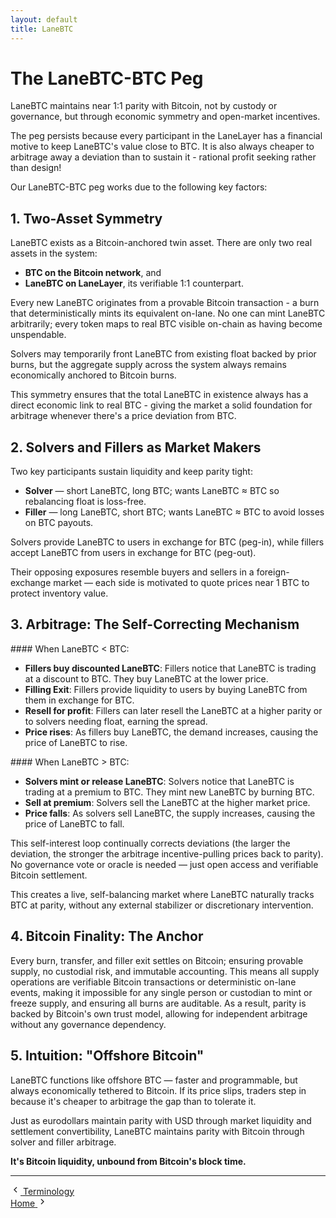 ```yaml
---
layout: default
title: LaneBTC
---
```


# The LaneBTC-BTC Peg

<div class="highlight-box" markdown="1">
LaneBTC maintains near 1:1 parity with Bitcoin, not by custody or governance, but through economic symmetry and open-market incentives.

The peg persists because every participant in the LaneLayer has a financial motive to keep LaneBTC's value close to BTC. It is also always cheaper to arbitrage away a deviation than to sustain it - rational profit seeking rather than design!
</div>

Our LaneBTC-BTC peg works due to the following key factors:

## 1. Two-Asset Symmetry

LaneBTC exists as a Bitcoin-anchored twin asset. There are only two real assets in the system:

- **BTC on the Bitcoin network**, and
- **LaneBTC on LaneLayer**, its verifiable 1:1 counterpart.

Every new LaneBTC originates from a provable Bitcoin transaction - a burn that deterministically mints its equivalent on-lane. No one can mint LaneBTC arbitrarily; every token maps to real BTC visible on-chain as having become unspendable.

Solvers may temporarily front LaneBTC from existing float backed by prior burns, but the aggregate supply across the system always remains economically anchored to Bitcoin burns.

This symmetry ensures that the total LaneBTC in existence always has a direct economic link to real BTC - giving the market a solid foundation for arbitrage whenever there's a price deviation from BTC.

## 2. Solvers and Fillers as Market Makers

Two key participants sustain liquidity and keep parity tight:

- **Solver** — short LaneBTC, long BTC; wants LaneBTC ≈ BTC so rebalancing float is loss-free.
- **Filler** — long LaneBTC, short BTC; wants LaneBTC ≈ BTC to avoid losses on BTC payouts.

Solvers provide LaneBTC to users in exchange for BTC (peg-in), while fillers accept LaneBTC from users in exchange for BTC (peg-out).

Their opposing exposures resemble buyers and sellers in a foreign-exchange market — each side is motivated to quote prices near 1 BTC to protect inventory value.

## 3. Arbitrage: The Self-Correcting Mechanism

<div class="scenario-box" markdown="1">
#### When LaneBTC < BTC:

- **Fillers buy discounted LaneBTC**: Fillers notice that LaneBTC is trading at a discount to BTC. They buy LaneBTC at the lower price.
- **Filling Exit**: Fillers provide liquidity to users by buying LaneBTC from them in exchange for BTC.
- **Resell for profit**: Fillers can later resell the LaneBTC at a higher parity or to solvers needing float, earning the spread.
- **Price rises**: As fillers buy LaneBTC, the demand increases, causing the price of LaneBTC to rise.
</div>

<div class="scenario-box" markdown="1">
#### When LaneBTC > BTC:

- **Solvers mint or release LaneBTC**: Solvers notice that LaneBTC is trading at a premium to BTC. They mint new LaneBTC by burning BTC.
- **Sell at premium**: Solvers sell the LaneBTC at the higher market price.
- **Price falls**: As solvers sell LaneBTC, the supply increases, causing the price of LaneBTC to fall.
</div>

This self-interest loop continually corrects deviations (the larger the deviation, the stronger the arbitrage incentive-pulling prices back to parity). No governance vote or oracle is needed — just open access and verifiable Bitcoin settlement.

This creates a live, self-balancing market where LaneBTC naturally tracks BTC at parity, without any external stabilizer or discretionary intervention.

## 4. Bitcoin Finality: The Anchor

Every burn, transfer, and filler exit settles on Bitcoin; ensuring provable supply, no custodial risk, and immutable accounting. This means all supply operations are verifiable Bitcoin transactions or deterministic on-lane events, making it impossible for any single person or custodian to mint or freeze supply, and ensuring all burns are auditable. As a result, parity is backed by Bitcoin's own trust model, allowing for independent arbitrage without any governance dependency.

## 5. Intuition: "Offshore Bitcoin"

LaneBTC functions like offshore BTC — faster and programmable, but always economically tethered to Bitcoin. If its price slips, traders step in because it's cheaper to arbitrage the gap than to tolerate it.

Just as eurodollars maintain parity with USD through market liquidity and settlement convertibility, LaneBTC maintains parity with Bitcoin through solver and filler arbitrage.

**It's Bitcoin liquidity, unbound from Bitcoin's block time.**

---

<div class="page-navigation">
  <div class="nav-previous">
    <a href="/terminology.html" class="nav-link">
      <svg width="16" height="16" viewBox="0 0 24 24" fill="none" stroke="currentColor" stroke-width="2">
        <path d="m15 18-6-6 6-6"/>
      </svg>
      <span>Terminology</span>
    </a>
  </div>
  <div class="nav-next">
    <a href="/" class="nav-link">
      <span>Home</span>
      <svg width="16" height="16" viewBox="0 0 24 24" fill="none" stroke="currentColor" stroke-width="2">
        <path d="m9 18 6-6-6-6"/>
      </svg>
    </a>
  </div>
</div>
